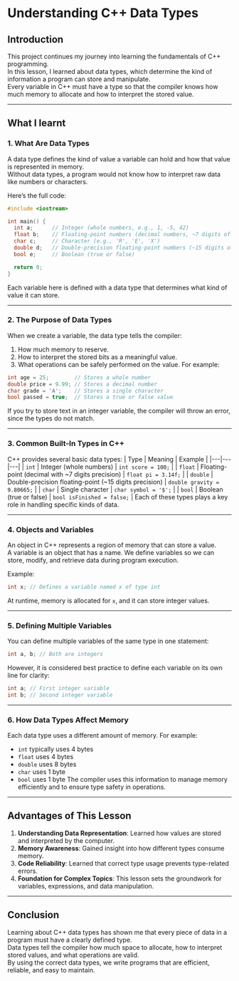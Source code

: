# Understanding C++ Data Types

## Introduction
This project continues my journey into learning the fundamentals of C++ programming.  
In this lesson, I learned about data types, which determine the kind of information a program can store and manipulate.  
Every variable in C++ must have a type so that the compiler knows how much memory to allocate and how to interpret the stored value.  

---

## What I learnt

### 1. What Are Data Types
A data type defines the kind of value a variable can hold and how that value is represented in memory.  
Without data types, a program would not know how to interpret raw data like numbers or characters.

Here’s the full code:
```cpp
#include <iostream>

int main() {
  int a;      // Integer (whole numbers, e.g., 1, -5, 42)
  float b;    // Floating-point numbers (decimal numbers, ~7 digits of precision)
  char c;     // Character (e.g., 'R', 'E', 'X')
  double d;   // Double-precision floating-point numbers (~15 digits of precision)
  bool e;     // Boolean (true or false)

  return 0;
}
```
Each variable here is defined with a data type that determines what kind of value it can store.

---

### 2. The Purpose of Data Types
When we create a variable, the data type tells the compiler:
1. How much memory to reserve.
2. How to interpret the stored bits as a meaningful value.
3. What operations can be safely performed on the value.
For example:
```cpp
int age = 25;        // Stores a whole number
double price = 9.99; // Stores a decimal number
char grade = 'A';    // Stores a single character
bool passed = true;  // Stores a true or false value
```
If you try to store text in an integer variable, the compiler will throw an error, since the types do not match.

---

### 3. Common Built-In Types in C++
C++ provides several basic data types:
| Type | Meaning | Example |
|---|---|---|
| `int` | Integer (whole numbers) | `int score = 100;` |
| `float` | Floating-point (decimal with ~7 digits precision) | `float pi = 3.14f;` |
| `double` | Double-precision floating-point (~15 digits precision) | `double gravity = 9.80665;` |
| `char` | Single character | `char symbol = '$';` |
| `bool` | Boolean (true or false) | `bool isFinished = false;` |
Each of these types plays a key role in handling specific kinds of data.

---

### 4. Objects and Variables
An object in C++ represents a region of memory that can store a value.  
A variable is an object that has a name. We define variables so we can store, modify, and retrieve data during program execution.

Example:
```cpp
int x; // Defines a variable named x of type int
```
At runtime, memory is allocated for `x`, and it can store integer values.

---

### 5. Defining Multiple Variables
You can define multiple variables of the same type in one statement:
```cpp
int a, b; // Both are integers
```
However, it is considered best practice to define each variable on its own line for clarity:
```cpp
int a; // First integer variable
int b; // Second integer variable
```

---

### 6. How Data Types Affect Memory
Each data type uses a different amount of memory. For example:
- `int` typically uses 4 bytes
- `float` uses 4 bytes
- `double` uses 8 bytes
- `char` uses 1 byte
- `bool` uses 1 byte
The compiler uses this information to manage memory efficiently and to ensure type safety in operations.

---

## Advantages of This Lesson
1. **Understanding Data Representation**: Learned how values are stored and interpreted by the computer.
2. **Memory Awareness**: Gained insight into how different types consume memory.
3. **Code Reliability**: Learned that correct type usage prevents type-related errors.
4. **Foundation for Complex Topics**: This lesson sets the groundwork for variables, expressions, and data manipulation.

---

## Conclusion
Learning about C++ data types has shown me that every piece of data in a program must have a clearly defined type.  
Data types tell the compiler how much space to allocate, how to interpret stored values, and what operations are valid.  
By using the correct data types, we write programs that are efficient, reliable, and easy to maintain.